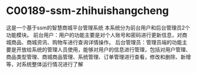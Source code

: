 # C00189-ssm-zhihuishangcheng
这是一个基于ssm的智慧商城平台管理系统 本系统分为前台用户和后台管理员2个功能模块。 前台用户：用户的功能主要是对个人账号和密码进行更新信息，对商城商品、商城资讯、购物车进行查询详情操作。 后台管理员：管理员端的功能主要是开放给系统的管理人员使用，能够对用户的信息进行管理，包括对用户管理、商品类型管理、商城商品管理、系统管理、订单管理进行查看，修改和删除、新增等，对系统整体运行情况进行了解
